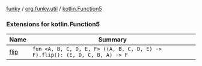[funky](../../index.md) / [org.funky.util](../index.md) / [kotlin.Function5](.)

### Extensions for kotlin.Function5

| Name | Summary |
|---|---|
| [flip](flip.md) | `fun <A, B, C, D, E, F> ((A, B, C, D, E) -> F).flip(): (E, D, C, B, A) -> F` |
